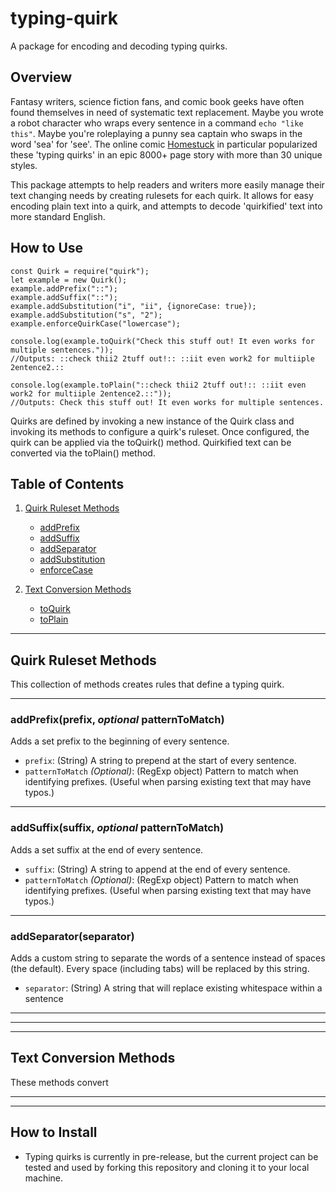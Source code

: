 # typing-quirk
A package for encoding and decoding typing quirks.

## Overview
Fantasy writers, science fiction fans, and comic book geeks have often found themselves in need of systematic text replacement. Maybe you wrote a robot character who wraps every sentence in a command ```echo "like this"```. Maybe you're roleplaying a punny sea captain who swaps in the word 'sea' for 'see'. The online comic [Homestuck](https://www.homestuck.com/ "External Link: Homestuck Comic") in particular popularized these 'typing quirks' in an epic 8000+ page story with more than 30 unique styles.

This package attempts to help readers and writers more easily manage their text changing needs by creating rulesets for each quirk. It allows for easy encoding plain text into a quirk, and attempts to decode 'quirkified' text into more standard English. 

## How to Use
```
const Quirk = require("quirk");
let example = new Quirk();
example.addPrefix("::");
example.addSuffix("::");
example.addSubstitution("i", "ii", {ignoreCase: true});
example.addSubstitution("s", "2");
example.enforceQuirkCase("lowercase");

console.log(example.toQuirk("Check this stuff out! It even works for multiple sentences."));
//Outputs: ::check thii2 2tuff out!:: ::iit even work2 for multiiple 2entence2.::

console.log(example.toPlain("::check thii2 2tuff out!:: ::iit even work2 for multiiple 2entence2.::"));
//Outputs: Check this stuff out! It even works for multiple sentences.
```

Quirks are defined by invoking a new instance of the Quirk class and invoking its methods to configure a quirk's ruleset. Once configured, the quirk can be applied via the toQuirk() method. Quirkified text can be converted via the toPlain() method.

## Table of Contents
1. [ Quirk Ruleset Methods ](#ruleset)
    * [ addPrefix ](#add-prefix)
    * [ addSuffix ](#add-suffix)
    * [ addSeparator ](#add-separator)
    * [ addSubstitution ](#add-substitution)
    * [ enforceCase ](#enforce-case)

2. [ Text Conversion Methods ](#conversion)
    * [ toQuirk ](#to-quirk)
    * [ toPlain ](#to-plain)

<a href="ruleset"></a>

<hr />

## Quirk Ruleset Methods
This collection of methods creates rules that define a typing quirk. 

<hr />

<a href="add-prefix"></a>

### addPrefix(prefix, _optional_ patternToMatch)

Adds a set prefix to the beginning of every sentence. 

* ```prefix```: (String) A string to prepend at the start of every sentence.
* ```patternToMatch``` _(Optional)_: (RegExp object) Pattern to match when identifying prefixes. (Useful when parsing existing text that may have typos.)

<hr />
<a href="add-suffix"></a>

### addSuffix(suffix, _optional_ patternToMatch)

Adds a set suffix at the end of every sentence. 

* ```suffix```: (String) A string to append at the end of every sentence.
* ```patternToMatch``` _(Optional)_: (RegExp object) Pattern to match when identifying prefixes. (Useful when parsing existing text that may have typos.)

<hr />
<a href="add-separator"></a>

### addSeparator(separator)

Adds a custom string to separate the words of a sentence instead of spaces (the default). Every space (including tabs) will be replaced by this string.

* ```separator```: (String) A string that will replace existing whitespace within a sentence

<hr />
<a href="add-substitution"></a>

<hr />
<a href="enforce-case"></a>

<hr />
<a href="conversion"></a>

## Text Conversion Methods

These methods convert

<hr />
<a href="to-quirk"></a>

<hr />
<a href="to-plain"></a>

## How to Install
* Typing quirks is currently in pre-release, but the current project can be tested and used by forking this repository and cloning it to your local machine.